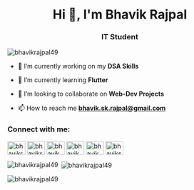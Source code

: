<h1 align="center">Hi 👋, I'm Bhavik Rajpal</h1>
<h3 align="center">IT Student</h3>

<p align="left"> <img src="https://komarev.com/ghpvc/?username=bhavikrajpal49&label=Profile%20views&color=0e75b6&style=flat" alt="bhavikrajpal49" /> </p>

- 🔭 I’m currently working on my **DSA Skills**

- 🌱 I’m currently learning **Flutter**

- 👯 I’m looking to collaborate on **Web-Dev Projects**

- 📫 How to reach me **bhavik.sk.rajpal@gmail.com**

<h3 align="left">Connect with me:</h3>
<p align="left">
<a href="https://twitter.com/bhavikrajpal" target="blank"><img align="center" src="https://raw.githubusercontent.com/rahuldkjain/github-profile-readme-generator/master/src/images/icons/Social/twitter.svg" alt="bhavikrajpal" height="30" width="40" /></a>
<a href="https://linkedin.com/in/bhavikrajpal" target="blank"><img align="center" src="https://raw.githubusercontent.com/rahuldkjain/github-profile-readme-generator/master/src/images/icons/Social/linked-in-alt.svg" alt="bhavikrajpal" height="30" width="40" /></a>
<a href="https://instagram.com/bhavik_rajpal" target="blank"><img align="center" src="https://raw.githubusercontent.com/rahuldkjain/github-profile-readme-generator/master/src/images/icons/Social/instagram.svg" alt="bhavik_rajpal" height="30" width="40" /></a>
<a href="https://codeforces.com/profile/bhavik_93" target="blank"><img align="center" src="https://raw.githubusercontent.com/rahuldkjain/github-profile-readme-generator/master/src/images/icons/Social/codeforces.svg" alt="bhavik_93" height="30" width="40" /></a>
<a href="https://www.leetcode.com/bhavik_rajpal" target="blank"><img align="center" src="https://raw.githubusercontent.com/rahuldkjain/github-profile-readme-generator/master/src/images/icons/Social/leet-code.svg" alt="bhavik_rajpal" height="30" width="40" /></a>
<a href="https://auth.geeksforgeeks.org/user/bhavikskrajpal" target="blank"><img align="center" src="https://raw.githubusercontent.com/rahuldkjain/github-profile-readme-generator/master/src/images/icons/Social/geeks-for-geeks.svg" alt="bhavikskrajpal" height="30" width="40" /></a>
</p>

<p><img align="left" src="https://github-readme-stats.vercel.app/api/top-langs?username=bhavikrajpal49&show_icons=true&locale=en&layout=compact" alt="bhavikrajpal49" /></p>

<p>&nbsp;<img align="center" src="https://github-readme-stats.vercel.app/api?username=bhavikrajpal49&show_icons=true&locale=en" alt="bhavikrajpal49" /></p>

<p><img align="center" src="https://github-readme-streak-stats.herokuapp.com/?user=bhavikrajpal49&" alt="bhavikrajpal49" /></p>
